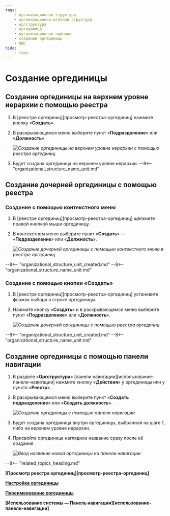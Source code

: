 ```yaml
---
tags:
    - организационная структура
    - организационно-штатная структура
    - оргструктура
    - оргединица
    - организационная единица
    - создание оргединицы
    - ОШС
hide:
    - tags
---
```


# Создание оргединицы

## Создание оргединицы на верхнем уровне иерархии с помощью реестра

1. В [реестре оргединиц][просмотр-реестра-оргединиц] нажмите кнопку «**Создать**».
2. В раскрывающемся меню выберите пункт «**Подразделение**» или «**Должность**».

    *![Создание оргединицы на верхнем уровне иерархии с помощью реестра оргединиц](organizational_structure_modeling_create_unit_from_registry.png)*

3. Будет создана оргединица на верхнем уровне иерархии.
--8<-- "organizational_structure_name_unit.md"

## Создание дочерней оргединицы с помощью реестра

### Создание с помощью контекстного меню

1. В [реестре оргединиц][просмотр-реестра-оргединиц] щёлкните правой кнопкой мыши оргединицу.
2. В контекстном меню выберите пункт «**Создать**» — «**Подразделение**» или «**Должность**».

    *![Создание дочерней оргединицы с помощью контекстного меню в реестре оргединиц](organizational_structure_modeling_create_unit_from_context_menu.png)*

--8<-- "organizational_structure_unit_created.md"
--8<-- "organizational_structure_name_unit.md"

### Создание с помощью кнопки «Создать»

1. В [реестре оргединиц][просмотр-реестра-оргединиц] установите флажок выбора в строке оргединицы.
2. Нажмите кнопку «**Создать**» и в раскрывающемся меню выберите пункт «**Подразделение**» или «**Должность**».

    *![Создание дочерней оргединицы с помощью реестра оргединиц](organizational_structure_modeling_create_subunit_from_registry.png)*

--8<-- "organizational_structure_unit_created.md"
--8<-- "organizational_structure_name_unit.md"

## Создание оргединицы с помощью панели навигации

1. В разделе «**Оргструктура**» [панели навигации][использование-панели-навигации] нажмите кнопку «**Действия**» <i class="fa-light fa-ellipsis-vertical"></i> у оргединицы или у пункта «**Реестр**».
2. В раскрывающемся меню выберите пункт «**Создать подразделение**» или «**Создать должность**».

    *![Создание оргединицы с помощью панели навигации](organizational_structure_modeling_create_unit_from_navigation.png)*

4. Будет создана оргединица внутри оргединицы, выбранной на шаге 1, либо на верхнем уровне иерархии.
5. Присвойте оргединице наглядное название сразу после её создания.

    *![Ввод названия новой оргединицы на панели навигации](organizational_structure_modeling_rename_on_creation.png)*

--8<-- "related_topics_heading.md"

**[Просмотр реестра оргединиц][просмотр-реестра-оргединиц]**

**[Настройка оргединицы](configuring_organizational_unit.md)**

**[Переименование оргединицы](renaming_organizational_unit.md)**

**[Использование системы — Панель навигации][использование-панели-навигации]**

